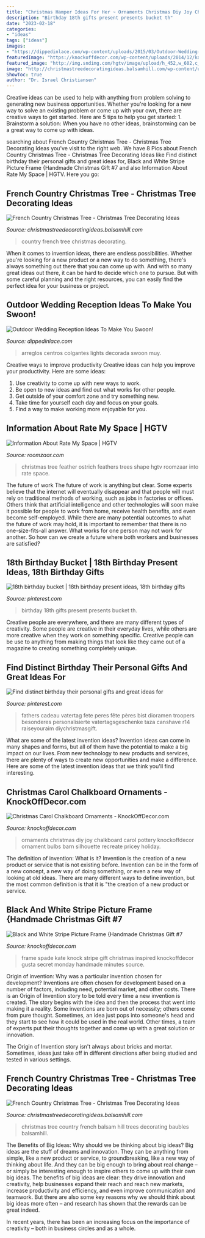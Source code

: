 ```yaml
---
title: "Christmas Hamper Ideas For Her ~ Ornaments Christmas Diy Joy Chalkboard Carol Pottery Knockoffdecor Ornament Bulbs Barn Silhouette Recreate Pricey Holiday"
description: "Birthday 18th gifts present presents bucket th"
date: "2023-02-18"
categories:
- "ideas"
tags: ["ideas"]
images:
- "https://dippedinlace.com/wp-content/uploads/2015/03/Outdoor-Wedding-Reception-Ideas-17-683x1024.jpg"
featuredImage: "https://knockoffdecor.com/wp-content/uploads/2014/12/kate-spade-inspired-picture-frame1.jpg"
featured_image: "http://img.sndimg.com/hgtv/image/upload/h_452,w_602,c_limit,q_92/v1/pickle_media1/media/HGTV/na_migration/77/Photo_Video_77829d21-100b-4a4c-8ae8-516240775034_orig.jpg"
image: "http://christmastreedecoratingideas.balsamhill.com/wp-content/uploads/2018/02/1-6-e1518665476933.jpg"
ShowToc: true
author: "Dr. Israel Christiansen"
---
```



Creative ideas can be used to help with anything from problem solving to generating new business opportunities. Whether you're looking for a new way to solve an existing problem or come up with your own, there are creative ways to get started. Here are 5 tips to help you get started: 1. Brainstorm a solution: When you have no other ideas, brainstorming can be a great way to come up with ideas.

	

		
searching about French Country Christmas Tree - Christmas Tree Decorating Ideas you've visit to the right web. We have 8 Pics about French Country Christmas Tree - Christmas Tree Decorating Ideas like Find distinct birthday their personal gifts and great ideas for, Black and White Stripe Picture Frame {Handmade Christmas Gift #7 and also Information About Rate My Space | HGTV. Here you go:
		
    
## French Country Christmas Tree - Christmas Tree Decorating Ideas

<img loading=lazy src="http://christmastreedecoratingideas.balsamhill.com/wp-content/uploads/2018/02/2-5-e1518665489420.jpg" onerror="this.onerror=null;this.src='https://tse2.mm.bing.net/th?id=OIP.NqLUU-ZzvrFKcmfojxafgQHaLH&amp;pid=15.1';" alt="French Country Christmas Tree - Christmas Tree Decorating Ideas">

_Source: christmastreedecoratingideas.balsamhill.com_

>country french tree christmas decorating. 

	

When it comes to invention ideas, there are endless possibilities. Whether you're looking for a new product or a new way to do something, there's always something out there that you can come up with. And with so many great ideas out there, it can be hard to decide which one to pursue. But with some careful planning and the right resources, you can easily find the perfect idea for your business or project.

    
## Outdoor Wedding Reception Ideas To Make You Swoon!

<img loading=lazy src="https://dippedinlace.com/wp-content/uploads/2015/03/Outdoor-Wedding-Reception-Ideas-17-683x1024.jpg" onerror="this.onerror=null;this.src='https://tse4.mm.bing.net/th?id=OIP.4pARtjK8wA2az3VAD37ivQHaLG&amp;pid=15.1';" alt="Outdoor Wedding Reception Ideas To Make You Swoon!">

_Source: dippedinlace.com_

>arreglos centros colgantes lights decorada swoon muy. 

	

Creative ways to improve productivity
Creative ideas can help you improve your productivity. Here are some ideas: 
1. Use creativity to come up with new ways to work.
2. Be open to new ideas and find out what works for other people. 
3. Get outside of your comfort zone and try something new. 
4. Take time for yourself each day and focus on your goals. 
5. Find a way to make working more enjoyable for you.

    
## Information About Rate My Space | HGTV

<img loading=lazy src="http://img.sndimg.com/hgtv/image/upload/h_452,w_602,c_limit,q_92/v1/pickle_media1/media/HGTV/na_migration/77/Photo_Video_77829d21-100b-4a4c-8ae8-516240775034_orig.jpg" onerror="this.onerror=null;this.src='https://tse2.mm.bing.net/th?id=OIP.sHoKkXuX-WnKZjrFcx_1ZgHaL6&amp;pid=15.1';" alt="Information About Rate My Space | HGTV">

_Source: roomzaar.com_

>christmas tree feather ostrich feathers trees shape hgtv roomzaar into rate space. 

	

The future of work
The future of work is anything but clear. Some experts believe that the internet will eventually disappear and that people will must rely on traditional methods of working, such as jobs in factories or offices. Others think that artificial intelligence and other technologies will soon make it possible for people to work from home, receive health benefits, and even become self-employed. While there are many potential outcomes to what the future of work may hold, it is important to remember that there is no one-size-fits-all answer. What works for one person may not work for another. So how can we create a future where both workers and businesses are satisfied?

    
## 18th Birthday Bucket | 18th Birthday Present Ideas, 18th Birthday Gifts

<img loading=lazy src="https://i.pinimg.com/736x/48/f9/02/48f902b8b2a9c0f7ea3dc7fea77d87e5--milestone-birthdays-th-birthday-presents.jpg" onerror="this.onerror=null;this.src='https://tse3.mm.bing.net/th?id=OIP.ZjTjJUMCLHVei4DsSCxhIAHaJ3&amp;pid=15.1';" alt="18th birthday bucket | 18th birthday present ideas, 18th birthday gifts">

_Source: pinterest.com_

>birthday 18th gifts present presents bucket th. 

	

Creative people are everywhere, and there are many different types of creativity. Some people are creative in their everyday lives, while others are more creative when they work on something specific. Creative people can be use to anything from making things that look like they came out of a magazine to creating something completely unique.

    
## Find Distinct Birthday Their Personal Gifts And Great Ideas For

<img loading=lazy src="https://i.pinimg.com/736x/34/41/73/344173efac4ed0eaff0f6cc2b391d92d.jpg" onerror="this.onerror=null;this.src='https://tse2.mm.bing.net/th?id=OIP.WDYKECzVLrdeibq4p-XYvgHaJ3&amp;pid=15.1';" alt="Find distinct birthday their personal gifts and great ideas for">

_Source: pinterest.com_

>fathers cadeau vatertag fete peres fête pères bist dioramen troopers besonderes personalisierte vatertagsgeschenke taza canshave r14 raiseyouraim diychristmasgift. 

	

What are some of the latest invention ideas?
Invention ideas can come in many shapes and forms, but all of them have the potential to make a big impact on our lives. From new technology to new products and services, there are plenty of ways to create new opportunities and make a difference. Here are some of the latest invention ideas that we think you'll find interesting.

    
## Christmas Carol Chalkboard Ornaments - KnockOffDecor.com

<img loading=lazy src="https://knockoffdecor.com/wp-content/uploads/2015/12/DIY-Christmas-Ornaments-Get-the-free-Silhouette-files-to-recreate-Pottery-Barns-pricey-Joy-to-t1.jpg" onerror="this.onerror=null;this.src='https://tse1.mm.bing.net/th?id=OIP.xJx6EocONH5cCChuCYfeCwHaLk&amp;pid=15.1';" alt="Christmas Carol Chalkboard Ornaments - KnockOffDecor.com">

_Source: knockoffdecor.com_

>ornaments christmas diy joy chalkboard carol pottery knockoffdecor ornament bulbs barn silhouette recreate pricey holiday. 

	

The definition of invention: What is it?
Invention is the creation of a new product or service that is not existing before. Invention can be in the form of a new concept, a new way of doing something, or even a new way of looking at old ideas. There are many different ways to define invention, but the most common definition is that it is "the creation of a new product or service.

    
## Black And White Stripe Picture Frame {Handmade Christmas Gift #7

<img loading=lazy src="https://knockoffdecor.com/wp-content/uploads/2014/12/kate-spade-inspired-picture-frame1.jpg" onerror="this.onerror=null;this.src='https://tse2.mm.bing.net/th?id=OIP.sa3Ykc6oEWVl89udx9_yEAHaLp&amp;pid=15.1';" alt="Black and White Stripe Picture Frame {Handmade Christmas Gift #7">

_Source: knockoffdecor.com_

>frame spade kate knock stripe gift christmas inspired knockoffdecor gusta secret monday handmade minutes source. 

	

Origin of invention: Why was a particular invention chosen for development?
Inventions are often chosen for development based on a number of factors, including need, potential market, and other costs. There is an Origin of Invention story to be told every time a new invention is created. The story begins with the idea and then the process that went into making it a reality. 
Some inventions are born out of necessity; others come from pure thought. Sometimes, an idea just pops into someone's head and they start to see how it could be used in the real world. Other times, a team of experts put their thoughts together and come up with a great solution or innovation. 

The Origin of Invention story isn't always about bricks and mortar. Sometimes, ideas just take off in different directions after being studied and tested in various settings.

    
## French Country Christmas Tree - Christmas Tree Decorating Ideas

<img loading=lazy src="http://christmastreedecoratingideas.balsamhill.com/wp-content/uploads/2018/02/1-6-e1518665476933.jpg" onerror="this.onerror=null;this.src='https://tse4.mm.bing.net/th?id=OIP.jZXZDzFhvDO87Od74k8NmgHaK4&amp;pid=15.1';" alt="French Country Christmas Tree - Christmas Tree Decorating Ideas">

_Source: christmastreedecoratingideas.balsamhill.com_

>christmas tree country french balsam hill trees decorating baubles balsamhill. 

	

The Benefits of Big Ideas: Why should we be thinking about big ideas?
Big ideas are the stuff of dreams and innovation. They can be anything from simple, like a new product or service, to groundbreaking, like a new way of thinking about life. And they can be big enough to bring about real change – or simply be interesting enough to inspire others to come up with their own big ideas.
The benefits of big ideas are clear: they drive innovation and creativity, help businesses expand their reach and reach new markets, increase productivity and efficiency, and even improve communication and teamwork. But there are also some key reasons why we should think about big ideas more often – and research has shown that the rewards can be great indeed.

In recent years, there has been an increasing focus on the importance of creativity – both in business circles and as a whole.

